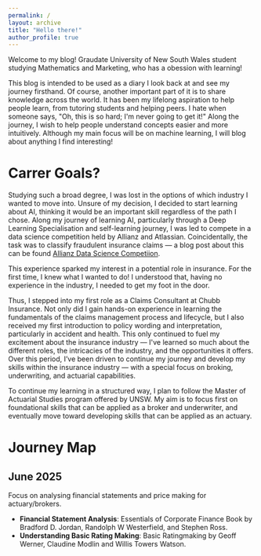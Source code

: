```yaml
---
permalink: /
layout: archive
title: "Hello there!"
author_profile: true
---
```


Welcome to my blog! Graudate University of New South Wales student studying Mathematics and Marketing, who has a obession with learning!

This blog is intended to be used as a diary I look back at and see my journey firsthand. Of course, another important part of it is to share knowledge across the world. It has been my lifelong aspiration to help people learn, from tutoring students and helping peers. I hate when someone says, "Oh, this is so hard; I'm never going to get it!" Along the journey, I wish to help people understand concepts easier and more intuitively. Although my main focus will be on machine learning, I will blog about anything I find interesting!

# Carrer Goals?

Studying such a broad degree, I was lost in the options of which industry I wanted to move into. Unsure of my decision, I decided to start learning about AI, thinking it would be an important skill regardless of the path I chose. Along my journey of learning AI, particularly through a Deep Learning Specialisation and self-learning journey, I was led to compete in a data science competition held by Allianz and Atlassian. Coincidentally, the task was to classify fraudulent insurance claims — a blog post about this can be found [Allianz Data Science Competiion](/_posts/2024-08-06-Atlassian-Allianz-data-soc.md).

This experience sparked my interest in a potential role in insurance. For the first time, I knew what I wanted to do! I understood that, having no experience in the industry, I needed to get my foot in the door.

Thus, I stepped into my first role as a Claims Consultant at Chubb Insurance. Not only did I gain hands-on experience in learning the fundamentals of the claims management process and lifecycle, but I also received my first introduction to policy wording and interpretation, particularly in accident and health. This only continued to fuel my excitement about the insurance industry — I've learned so much about the different roles, the intricacies of the industry, and the opportunities it offers. Over this period, I’ve been driven to continue my journey and develop my skills within the insurance industry — with a special focus on broking, underwriting, and actuarial capabilities.

To continue my learning in a structured way, I plan to follow the Master of Actuarial Studies program offered by UNSW. My aim is to focus first on foundational skills that can be applied as a broker and underwriter, and eventually move toward developing skills that can be applied as an actuary.

# Journey Map

## June 2025
Focus on analysing financial statements and price making for actuary/brokers. 

- **Financial Statement Analysis**: Essentials of Corporate Finance Book by Bradford D. Jordan, Randolph W Westerfield, and Stephen Ross.
- **Understanding Basic Rating Making**: Basic Ratingmaking by Geoff Werner, Claudine Modlin and Willis Towers Watson.

